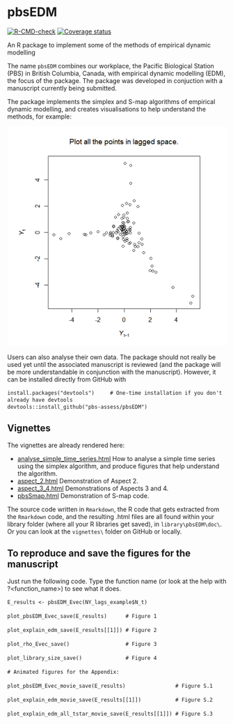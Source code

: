 <!-- README.Rmd no longer generated from README.Rmd. Can edit here. -->

# pbsEDM

<!-- badges: start -->

[![R-CMD-check](https://github.com/pbs-assess/pbsEDM/workflows/R-CMD-check/badge.svg)](https://github.com/pbs-assess/pbsEDM/actions)
[![Coverage
status](https://codecov.io/gh/pbs-assess/pbsEDM/branch/master/graph/badge.svg)](https://codecov.io/github/pbs-assess/pbsEDM?branch=master)

<!-- [![Project Status: WIP – Initial development is in progress, but there
has not yet been a stable, usable release suitable for the
public.](https://www.repostatus.org/badges/latest/wip.svg)](https://www.repostatus.org/#wip) -->

<!-- badges: end -->

An R package to implement some of the methods of empirical dynamic modelling

The name `pbsEDM` combines our workplace, the Pacific Biological Station (PBS) in British Columbia, Canada, with empirical dynamic modelling (EDM), the focus of the package. The package was developed in conjuction with a manuscript currently being submitted. 

The package implements the simplex and S-map algorithms of empirical dynamic modelling, and creates visualisations to help understand the methods, for example:

![](vignettes/pbsEDM_movie_tstar_39.gif)

Users can also analyse their own data. The package should not really be used yet until the associated manuscript is reviewed (and the package will be more understandable in conjunction with the manuscript). However, it can be installed directly from GitHub with

```
install.packages("devtools")     # One-time installation if you don't already have devtools
devtools::install_github("pbs-assess/pbsEDM")
```

## Vignettes

The vignettes are already rendered here:

* [analyse_simple_time_series.html](http://htmlpreview.github.io/?https://github.com/pbs-assess/pbsEDM/blob/master/doc/analyse_simple_time_series.html) How to analyse a simple time series using the simplex algorithm, and produce figures that help understand the algorithm.
* [aspect_2.html](aspect_2.html) Demonstration of Aspect 2.
* [aspect_3_4.html](aspect_3_4.html) Demonstrations of Aspects 3 and 4.
* [pbsSmap.html](pbsSmap.html) Demonstration of S-map code.

The source code written in `Rmarkdown`, the R code that gets extracted from the
  `Rmarkdown` code, and the resulting .html files are all found within your library
  folder (where all your R libraries get saved), in
  `library\pbsEDM\doc\`. Or you can look at the `vignettes\` folder on GitHub or locally.

## To reproduce and save the figures for the manuscript

Just run the following code. Type the function name (or look at the help with ?<function_name>) to see what it does.
```
E_results <- pbsEDM_Evec(NY_lags_example$N_t)

plot_pbsEDM_Evec_save(E_results)      # Figure 1

plot_explain_edm_save(E_results[[1]]) # Figure 2

plot_rho_Evec_save()                  # Figure 3

plot_library_size_save()              # Figure 4 

# Animated figures for the Appendix:

plot_pbsEDM_Evec_movie_save(E_results)                # Figure S.1

plot_explain_edm_movie_save(E_results[[1]])           # Figure S.2 

plot_explain_edm_all_tstar_movie_save(E_results[[1]]) # Figure S.3
```

